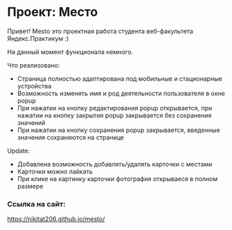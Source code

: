 # Проект: Место

Привет! Mesto это проектная работа студента веб-факультета Яндекс.Практикум :)

На данный момент функционала немного.

Что реализовано:

* Страница полностью адаптирована под мобильные и стационарные устройства
* Возможность изменять имя и род деятельности пользователя в окне popup
* При нажатии на кнопку редактирования popup открывается, при нажатии на кнопку закрытия popup закрывается без сохранения значений
* При нажатии на кнопку сохранения popup закрывается, введенные значения сохраняются на странице

Update:

* Добавлена возможность добавлять/удалять карточки с местами
* Карточки можно лайкать
* При клике на картинку карточки фотография открываеся в полном размере  

### Ссылка на сайт:

https://nikitat206.github.io/mesto/
